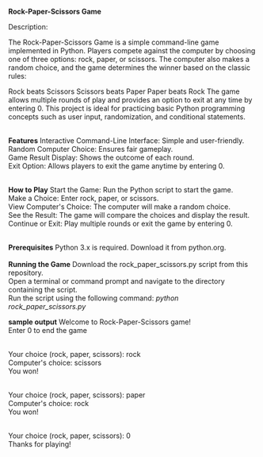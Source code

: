 **Rock-Paper-Scissors Game**

Description:

The Rock-Paper-Scissors Game is a simple command-line game implemented in Python. Players compete against the computer by choosing one of three options: rock, paper, or scissors. The computer also makes a random choice, and the game determines the winner based on the classic rules:

Rock beats Scissors
Scissors beats Paper
Paper beats Rock
The game allows multiple rounds of play and provides an option to exit at any time by entering 0. This project is ideal for practicing basic Python programming concepts such as user input, randomization, and conditional statements.<br><br>

**Features**
Interactive Command-Line Interface: Simple and user-friendly.<br>
Random Computer Choice: Ensures fair gameplay.<br>
Game Result Display: Shows the outcome of each round.<br>
Exit Option: Allows players to exit the game anytime by entering 0.<br><br>


**How to Play**
Start the Game: Run the Python script to start the game.<br>
Make a Choice: Enter rock, paper, or scissors.<br>
View Computer's Choice: The computer will make a random choice.<br>
See the Result: The game will compare the choices and display the result.<br>
Continue or Exit: Play multiple rounds or exit the game by entering 0.<br><br>

**Prerequisites**
Python 3.x is required. Download it from python.org.<br><br>
**Running the Game**
Download the rock_paper_scissors.py script from this repository.<br>
Open a terminal or command prompt and navigate to the directory containing the script.<br>
Run the script using the following command:
*python rock_paper_scissors.py*

**sample output**
Welcome to Rock-Paper-Scissors game!<br>
Enter 0 to end the game<br><br>

Your choice (rock, paper, scissors): rock<br>
Computer's choice: scissors<br>
You won!<br><br>

Your choice (rock, paper, scissors): paper<br>
Computer's choice: rock<br>
You won!<br><br>

Your choice (rock, paper, scissors): 0<br>
Thanks for playing!
